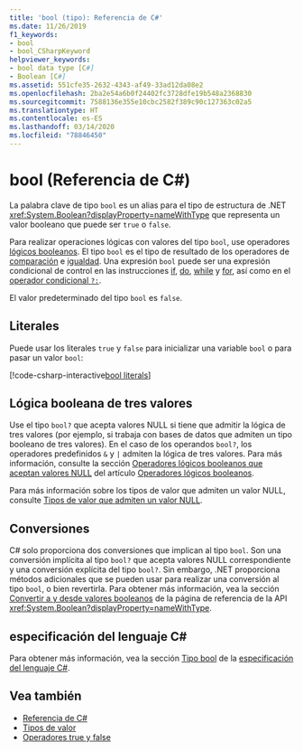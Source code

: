 ```yaml
---
title: 'bool (tipo): Referencia de C#'
ms.date: 11/26/2019
f1_keywords:
- bool
- bool_CSharpKeyword
helpviewer_keywords:
- bool data type [C#]
- Boolean [C#]
ms.assetid: 551cfe35-2632-4343-af49-33ad12da08e2
ms.openlocfilehash: 2ba2e54a6b0f24402fc3728dfe19b548a2368830
ms.sourcegitcommit: 7588136e355e10cbc2582f389c90c127363c02a5
ms.translationtype: HT
ms.contentlocale: es-ES
ms.lasthandoff: 03/14/2020
ms.locfileid: "78846450"
---
```

# <a name="bool-c-reference"></a>bool (Referencia de C#)

La palabra clave de tipo `bool` es un alias para el tipo de estructura de .NET <xref:System.Boolean?displayProperty=nameWithType> que representa un valor booleano que puede ser `true` o `false`.

Para realizar operaciones lógicas con valores del tipo `bool`, use operadores [lógicos booleanos](../operators/boolean-logical-operators.md). El tipo `bool` es el tipo de resultado de los operadores de [comparación](../operators/comparison-operators.md) e [igualdad](../operators/equality-operators.md). Una expresión `bool` puede ser una expresión condicional de control en las instrucciones [if](../keywords/if-else.md), [do](../keywords/do.md), [while](../keywords/while.md) y [for](../keywords/for.md), así como en el [operador condicional `?:`](../operators/conditional-operator.md).

El valor predeterminado del tipo `bool` es `false`.

## <a name="literals"></a>Literales

Puede usar los literales `true` y `false` para inicializar una variable `bool` o para pasar un valor `bool`:

[!code-csharp-interactive[bool literals](snippets/BoolType.cs#Literals)]

## <a name="three-valued-boolean-logic"></a>Lógica booleana de tres valores

Use el tipo `bool?` que acepta valores NULL si tiene que admitir la lógica de tres valores (por ejemplo, si trabaja con bases de datos que admiten un tipo booleano de tres valores). En el caso de los operandos `bool?`, los operadores predefinidos `&` y `|` admiten la lógica de tres valores. Para más información, consulte la sección [Operadores lógicos booleanos que aceptan valores NULL](../operators/boolean-logical-operators.md#nullable-boolean-logical-operators) del artículo [Operadores lógicos booleanos](../operators/boolean-logical-operators.md).

Para más información sobre los tipos de valor que admiten un valor NULL, consulte [Tipos de valor que admiten un valor NULL](nullable-value-types.md).

## <a name="conversions"></a>Conversiones

C# solo proporciona dos conversiones que implican al tipo `bool`. Son una conversión implícita al tipo `bool?` que acepta valores NULL correspondiente y una conversión explícita del tipo `bool?`. Sin embargo, .NET proporciona métodos adicionales que se pueden usar para realizar una conversión al tipo `bool`, o bien revertirla. Para obtener más información, vea la sección [Convertir a y desde valores booleanos](/dotnet/api/system.boolean#converting-to-and-from-boolean-values) de la página de referencia de la API <xref:System.Boolean?displayProperty=nameWithType>.

## <a name="c-language-specification"></a>especificación del lenguaje C#

Para obtener más información, vea la sección [Tipo bool](~/_csharplang/spec/types.md#the-bool-type) de la [especificación del lenguaje C#](~/_csharplang/spec/introduction.md).

## <a name="see-also"></a>Vea también

- [Referencia de C#](../index.md)
- [Tipos de valor](value-types.md)
- [Operadores true y false](../operators/true-false-operators.md)
